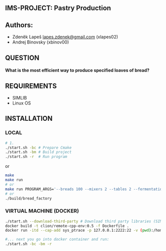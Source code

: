 ## IMS-PROJECT: Pastry Production

## Authors:

* Zdeněk Lapeš <lapes.zdenek@gmail.com> (xlapes02)
* Andrej Binovsky <todo> (xbinov00)

## QUESTION

#### What is the most efficient way to produce specified loaves of bread?

## REQUIREMENTS

- SIMLIB
- Linux OS

## INSTALLATION

### LOCAL

```bash
# 1.
./start.sh -bc # Prepare Cmake
./start.sh -bm # Build project
./start.sh -r  # Run program
```

or

```bash
make
make run
# or
make run PROGRAM_ARGS='--breads 100 --mixers 2 --tables 2 --fermentations 2 --ovens 3 --loads 3 --simulations 3 --outfile out.txt'
# or
./build/bread_factory
```

### VIRTUAL MACHINE (DOCKER)

```bash
./start.sh --download-third-party # Download third party libraries (SIMLIB)
docker build -t clion/remote-cpp-env:0.5 -f Dockerfile .
docker run -itd --cap-add sys_ptrace -p 127.0.0.1:2222:22 -v (pwd):/home/user/project clion/remote-cpp-env:0.5

#... next you go into docker container and run:
./start.sh -bc -bm -r
```
